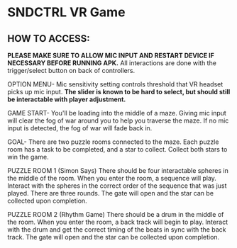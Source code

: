 # SNDCTRL VR Game

## HOW TO ACCESS:
**PLEASE MAKE SURE TO ALLOW MIC INPUT AND RESTART DEVICE IF NECESSARY BEFORE RUNNING APK.**
All interactions are done with the trigger/select button on back of controllers.

OPTION MENU-
Mic sensitivity setting controls threshold that VR headset picks up mic input.
**The slider is known to be hard to select, but should still be interactable with player adjustment.**

GAME START-
You'll be loading into the middle of a maze. Giving mic input will clear the fog of war around you to help you traverse the maze.
If no mic input is detected, the fog of war will fade back in.

GOAL-
There are two puzzle rooms connected to the maze. Each puzzle room has a task to be completed, and a star to collect.
Collect both stars to win the game.

PUZZLE ROOM 1 (Simon Says)
There should be four interactable spheres in the middle of the room. When you enter the room, a sequence will play.
Interact with the spheres in the correct order of the sequence that was just played. There are three rounds.
The gate will open and the star can be collected upon completion.

PUZZLE ROOM 2 (Rhythm Game)
There should be a drum in the middle of the room. When you enter the room, a back track will begin to play.
Interact with the drum and get the correct timing of the beats in sync with the back track.
The gate will open and the star can be collected upon completion.